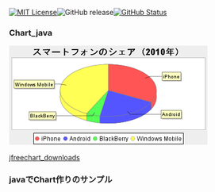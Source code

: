 [![MIT License](http://img.shields.io/badge/license-MIT-blue.svg?style=flat)](LICENSE)![GitHub release](https://img.shields.io/github/release/takkii/Chart.svg?style=flat)[![GitHub Status](https://img.shields.io/github/last-commit/takkii/Chart.svg?style=flat)](GitHub)

### Chart_java

![Chart](https://github.com/takkii/Chart/blob/master/piechart.png)

[jfreechart_downloads](https://sourceforge.net/projects/jfreechart/files/1.%20JFreeChart/1.0.19/jfreechart-1.0.19.zip/download)

### javaでChart作りのサンプル
